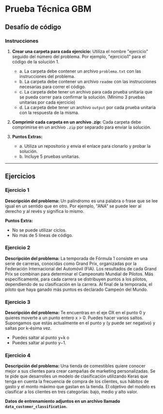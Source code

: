 # Prueba Técnica GBM

## Desafío de código

### Instrucciones

1. **Crear una carpeta para cada ejercicio:** Utiliza el nombre "ejercicio" seguido del número del problema. Por ejemplo, "ejercicio1" para el código de la solución 1.
    - a. La carpeta debe contener un archivo `problema.txt` con las instrucciones del problema.
    - b. La carpeta debe contener un archivo `readme` con las instrucciones necesarias para correr el código.
    - c. La carpeta debe tener un archivo para cada prueba unitaria que se pueda correr para confirmar la solución. (Mínimo 3 pruebas unitarias por cada ejercicio)
    - d. La carpeta debe tener un archivo `output` por cada prueba unitaria con la respuesta de la misma.

2. **Comprimir cada carpeta en un archivo .zip:** Cada carpeta debe comprimirse en un archivo `.zip` por separado para enviar la solución.

5. **Puntos Extras:**
    - a. Utiliza un repositorio y envía el enlace para clonarlo y probar la solución.
    - b. Incluye 5 pruebas unitarias.

---

## Ejercicios

### Ejercicio 1

**Descripción del problema:**
Un palíndromo es una palabra o frase que se lee igual en un sentido que en otro. Por ejemplo, "ANA" se puede leer al derecho y al revés y significa lo mismo.

**Puntos Extra:**
- No se puede utilizar ciclos.
- No más de 5 líneas de código.

### Ejercicio 2

**Descripción del problema:**
La temporada de Fórmula 1 consiste en una serie de carreras, conocidas como Grand Prix, organizadas por la Federación Internacional del Automóvil (FIA). Los resultados de cada Grand Prix se combinan para determinar el Campeonato Mundial de Pilotos. Más específicamente, para cada carrera se distribuyen puntos a los pilotos, dependiendo de su clasificación en la carrera. Al final de la temporada, el piloto que haya ganado más puntos es declarado Campeón del Mundo.

### Ejercicio 3

**Descripción del problema:**
Te encuentras en el eje OX en el punto 0 y quieres moverte a un punto entero x > 0. Puedes hacer varios saltos. Supongamos que estás actualmente en el punto y (y puede ser negativo) y saltas por k-ésima vez.
- Puedes saltar al punto y+k o
- Puedes saltar al punto y−1.

### Ejercicio 4

**Descripción del problema:**
Una tienda de comestibles quiere conocer mejor a sus clientes para crear campañas de marketing personalizadas. Se te pide que desarrolles un modelo de clasificación utilizando Keras que tenga en cuenta la frecuencia de compra de los clientes, sus hábitos de gasto y el monto máximo que gastan en la tienda. El objetivo del modelo es clasificar a los clientes en tres categorías: bajo, medio y alto valor.

**Datos de entrenamiento adjuntos en un archivo llamado `data_customer_classification`.**